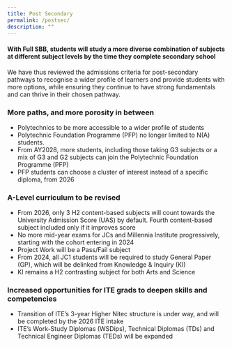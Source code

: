 ```yaml
---
title: Post Secondary
permalink: /postsec/
description: ""
---
```

#### With Full SBB, students will study a more diverse combination of subjects at different subject levels by the time they complete secondary school

We have thus reviewed the admissions criteria for post-secondary pathways to recognise a wider profile of learners and provide students with more options, while ensuring they continue to have strong fundamentals and can thrive in their chosen pathway.

### More paths, and more porosity in between

*   Polytechnics to be more accessible to a wider profile of students
*   Polytechnic Foundation Programme (PFP) no longer limited to N(A) students.
*   From AY2028, more students, including those taking G3 subjects or a mix of G3 and G2 subjects can join the Polytechnic Foundation Programme (PFP)
*   PFP students can choose a cluster of interest instead of a specific diploma, from 2026 

### A-Level curriculum to be revised

*   From 2026, only 3 H2 content-based subjects will count towards the University Admission Score (UAS) by default. Fourth content-based subject included only if it improves score
*   No more mid-year exams for JCs and Millennia Institute progressively, starting with the cohort entering in 2024
*   Project Work will be a Pass/Fail subject
*   From 2024, all JC1 students will be required to study General Paper (GP), which will be delinked from Knowledge & Inquiry (KI)
*   KI remains a H2 contrasting subject for both Arts and Science

### Increased opportunities for ITE grads to deepen skills and competencies

*   Transition of ITE’s 3-year Higher Nitec structure is under way, and will be completed by the 2026 ITE intake
*   ITE’s Work-Study Diplomas (WSDips), Technical Diplomas (TDs) and Technical Engineer Diplomas (TEDs) will be expanded